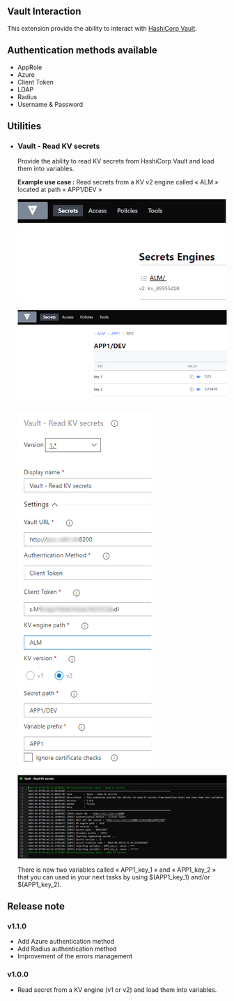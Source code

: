 ## Vault Interaction
  This extension provide the ability to interact with [HashiCorp Vault](https://www.vaultproject.io/ "HashiCorp Vault's Homepage").

## Authentication methods available

  - AppRole
  - Azure
  - Client Token
  - LDAP
  - Radius
  - Username & Password

## Utilities

- ### Vault - Read KV secrets

  Provide the ability to read KV secrets from HashiCorp Vault and load them into variables.

  __Example use case :__ Read secrets from a KV v2 engine called « ALM » located at path « APP1/DEV »

  ![KV v2](screenshots/kv_read_01.png)

  ![Secrets path](screenshots/kv_read_02.png)

  ![Azure DevOps configuation](screenshots/kv_read_03.png)

  ![Azure DevOps output log](screenshots/kv_read_04.png)

  There is now two variables called « APP1_key_1 » and « APP1_key_2 » that you can used in your next tasks by using $(APP1_key_1) and/or $(APP1_key_2).


## Release note

### v1.1.0
- Add Azure authentication method
- Add Radius authentication method
- Improvement of the errors management

### v1.0.0
- Read secret from a KV engine (v1 or v2) and load them into variables.
